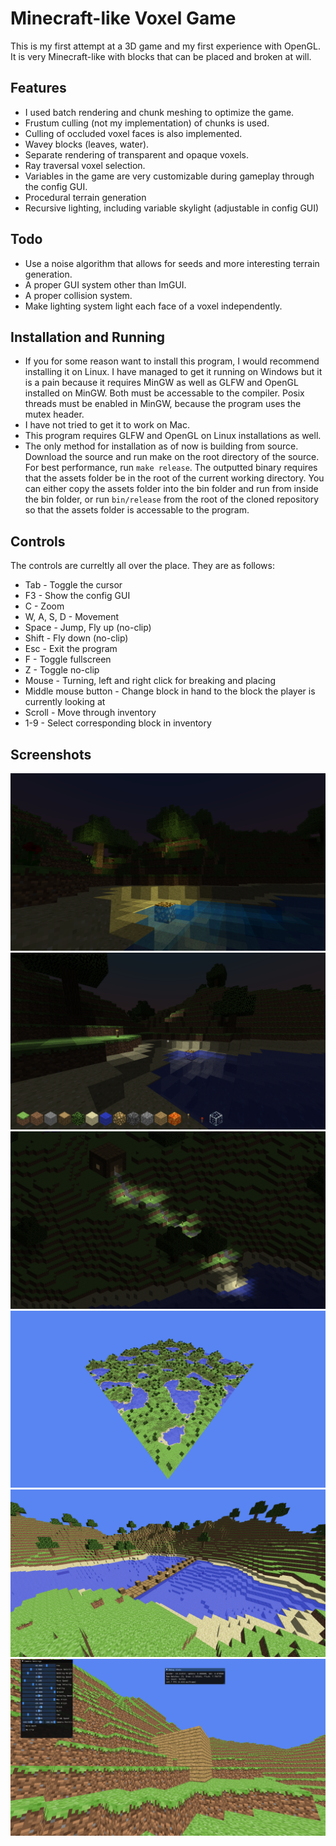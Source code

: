 # Minecraft-like Voxel Game
This is my first attempt at a 3D game and my first experience with OpenGL.
It is very Minecraft-like with blocks that can be placed and broken at will.

## Features
- I used batch rendering and chunk meshing to optimize the game.
- Frustum culling (not my implementation) of chunks is used.
- Culling of occluded voxel faces is also implemented.
- Wavey blocks (leaves, water).
- Separate rendering of transparent and opaque voxels.
- Ray traversal voxel selection.
- Variables in the game are very customizable during gameplay through the config GUI.
- Procedural terrain generation
- Recursive lighting, including variable skylight (adjustable in config GUI)

## Todo
- Use a noise algorithm that allows for seeds and more interesting terrain generation.
- A proper GUI system other than ImGUI.
- A proper collision system.
- Make lighting system light each face of a voxel independently.

## Installation and Running
- If you for some reason want to install this program, I would recommend installing it on Linux. I have managed to get it running on Windows but it is a pain because it requires MinGW as well as GLFW and OpenGL installed on MinGW. Both must be accessable to the compiler. Posix threads must be enabled in MinGW, because the program uses the mutex header. 
- I have not tried to get it to work on Mac.
- This program requires GLFW and OpenGL on Linux installations as well.
- The only method for installation as of now is building from source. Download the source and run make on the root directory of the source. For best performance, run `make release`. The outputted binary requires that the assets folder be in the root of the current working directory.
You can either copy the assets folder into the bin folder and run from inside the bin folder, or run `bin/release` from the root of the cloned repository so that the assets folder is accessable to the program.

## Controls
The controls are curreltly all over the place. They are as follows:
- Tab - Toggle the cursor 
- F3 - Show the config GUI
- C - Zoom
- W, A, S, D - Movement
- Space - Jump, Fly up (no-clip)
- Shift - Fly down (no-clip)
- Esc - Exit the program
- F - Toggle fullscreen
- Z - Toggle no-clip
- Mouse - Turning, left and right click for breaking and placing
- Middle mouse button - Change block in hand to the block the player is currently looking at
- Scroll - Move through inventory
- 1-9 - Select corresponding block in inventory

## Screenshots
![Fancy Graphics](./screenshots/fancyGraphics.png)
![Lighting](./screenshots/lighting.png)
![Orthographic](./screenshots/orthographic.png)
![The whole world](./screenshots/world.png)
![A bridge](./screenshots/bridge.png)
![Early development](./screenshots/old.png)
